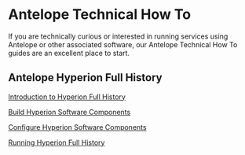 # Antelope Technical How To
If you are technically curious or interested in running services using Antelope or other associated software, our Antelope Technical How To guides are an excellent place to start.

## Antelope Hyperion Full History
<p align="left">
  <a href="https://github.com/eosphere/Antelope-Technical-How-To/blob/main/articles/hyperion/intro-to-hyperion-full-history.md">Introduction to Hyperion Full History</a>
  <br/>
  
  <a href="https://github.com/eosphere/Antelope-Technical-How-To/blob/main/articles/hyperion/build-hyperion-software-components.md">Build Hyperion Software Components</a>
  <br/>
  
  <a href="https://github.com/eosphere/Antelope-Technical-How-To/blob/main/articles/hyperion/configure-hyperion-software-components.md">Configure Hyperion Software Components</a>
  <br/>
  
  <a href="https://github.com/eosphere/Antelope-Technical-How-To/blob/main/articles/hyperion/running-hyperion.md">Running Hyperion Full History</a>  
</p>
